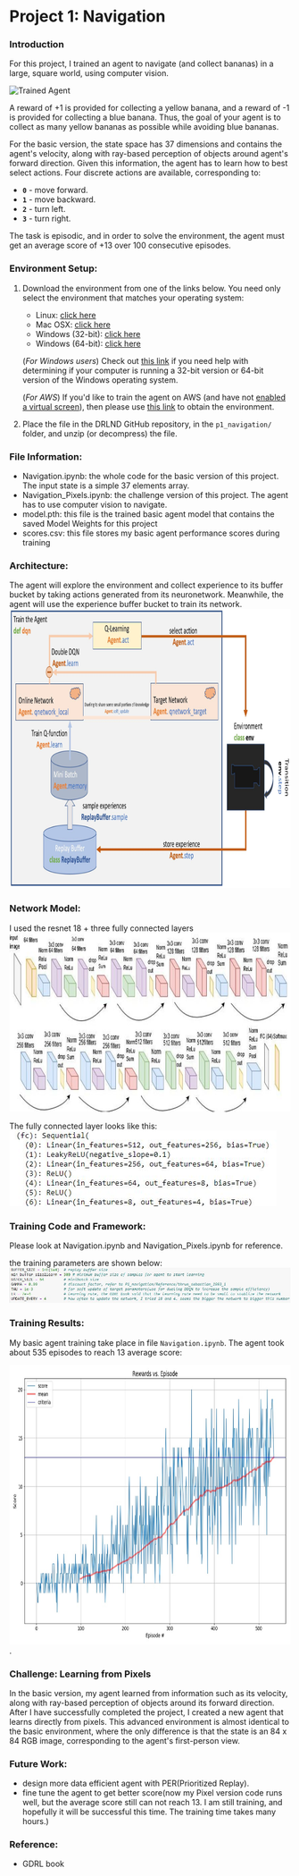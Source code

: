 [//]: # "Image References"

[image1]: https://user-images.githubusercontent.com/10624937/42135619-d90f2f28-7d12-11e8-8823-82b970a54d7e.gif "Trained Agent"

# Project 1: Navigation

### Introduction

For this project, I trained an agent to navigate (and collect bananas) in a large, square world, using computer vision.  

![Trained Agent][image1]

A reward of +1 is provided for collecting a yellow banana, and a reward of -1 is provided for collecting a blue banana.  Thus, the goal of your agent is to collect as many yellow bananas as possible while avoiding blue bananas.  

For the basic version, the state space has 37 dimensions and contains the agent's velocity, along with ray-based perception of objects around agent's forward direction.  Given this information, the agent has to learn how to best select actions.  Four discrete actions are available, corresponding to:
- **`0`** - move forward.
- **`1`** - move backward.
- **`2`** - turn left.
- **`3`** - turn right.

The task is episodic, and in order to solve the environment, the agent must get an average score of +13 over 100 consecutive episodes.

### Environment Setup:

1. Download the environment from one of the links below.  You need only select the environment that matches your operating system:
    - Linux: [click here](https://s3-us-west-1.amazonaws.com/udacity-drlnd/P1/Banana/Banana_Linux.zip)
    - Mac OSX: [click here](https://s3-us-west-1.amazonaws.com/udacity-drlnd/P1/Banana/Banana.app.zip)
    - Windows (32-bit): [click here](https://s3-us-west-1.amazonaws.com/udacity-drlnd/P1/Banana/Banana_Windows_x86.zip)
    - Windows (64-bit): [click here](https://s3-us-west-1.amazonaws.com/udacity-drlnd/P1/Banana/Banana_Windows_x86_64.zip)
    
    (_For Windows users_) Check out [this link](https://support.microsoft.com/en-us/help/827218/how-to-determine-whether-a-computer-is-running-a-32-bit-version-or-64) if you need help with determining if your computer is running a 32-bit version or 64-bit version of the Windows operating system.

    (_For AWS_) If you'd like to train the agent on AWS (and have not [enabled a virtual screen](https://github.com/Unity-Technologies/ml-agents/blob/master/docs/Training-on-Amazon-Web-Service.md)), then please use [this link](https://s3-us-west-1.amazonaws.com/udacity-drlnd/P1/Banana/Banana_Linux_NoVis.zip) to obtain the environment.

2. Place the file in the DRLND GitHub repository, in the `p1_navigation/` folder, and unzip (or decompress) the file. 

### File Information:

- Navigation.ipynb:                 the whole code for the basic version of this project. The input state is a simple 37 elements array.
- Navigation_Pixels.ipynb:     the challenge version of this project. The agent has to use computer vision to navigate.
- model.pth:                           this file is the trained basic agent model that contains the saved Model Weights for this project
- scores.csv:                          this file stores my basic agent performance scores during training

### Architecture:

The agent will explore the environment and collect experience to its buffer bucket by taking actions generated from its neuronetwork. Meanwhile, the agent will use the experience buffer bucket to train its network.<img src="Image/architecture.JPG" alt="image1"  width="800" height="500"/>

### Network Model:

I used the resnet 18 + three fully connected layers<img src="Image/resnet.JPG" alt="image1"  width="1000" height="320"/>

The fully connected layer looks like this:
<img src="Image/fc_pixel.JPG"/>

### Training Code and Framework:

Please look at Navigation.ipynb and Navigation_Pixels.ipynb for reference.

the training parameters are shown below:<img src="Image/LR_pixel.JPG"/>

### Training Results:

My basic agent training take place in file `Navigation.ipynb`. The agent took about 535 episodes to reach 13 average score:

<img src="Image/report.jpg" alt="image1"  width="800" height="500"/>.

### Challenge: Learning from Pixels

In the basic version, my agent learned from information such as its velocity, along with ray-based perception of objects around its forward direction. After I have successfully completed the project,  I created a new agent that learns directly from pixels. This advanced environment is almost identical to the basic environment, where the only difference is that the state is an 84 x 84 RGB image, corresponding to the agent's first-person view.

### Future Work:

- design more data efficient agent with PER(Prioritized Replay).
- fine tune the agent to get better score(now my Pixel version code runs well, but the average score still can not reach 13. I am still training, and hopefully it will be successful this time. The training time takes many hours.)

### Reference:

- GDRL book